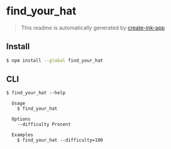 # find_your_hat


> This readme is automatically generated by [create-ink-app](https://github.com/vadimdemedes/create-ink-app)


## Install

```bash
$ npm install --global find_your_hat
```


## CLI

```
$ find_your_hat --help

  Usage
    $ find_your_hat

  Options
    --difficulty Procent 

  Examples
    $ find_your_hat --difficulty=100
```
